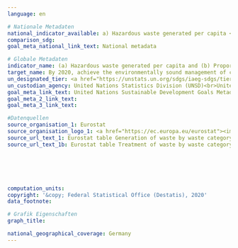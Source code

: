 ```yaml
---
language: en

# Nationale Metadaten
national_indicator_available: a) Hazardous waste generated per capita <br> b) Hazardous waste treated
comparison_sdg: 
goal_meta_national_link_text: National metadata

# Globale Metadaten
indicator_name: (a) Hazardous waste generated per capita and (b) Proportion of hazardous waste treated, by type of treatment
target_name: By 2020, achieve the environmentally sound management of chemicals and all wastes throughout their life cycle, in accordance with agreed international frameworks, and significantly reduce their release to air, water and soil in order to minimize their adverse impacts on human health and the environment
un_designated_tier: <a href="https://unstats.un.org/sdgs/iaeg-sdgs/tier-classification/" title="Click here for more information on the UN tier classification.">Tier II</a>
un_custodian_agency: United Nations Statistics Division (UNSD)<br>United Nations Environment Programme (UNEP)
goal_meta_link_text: United Nations Sustainable Development Goals Metadata
goal_meta_2_link_text: 
goal_meta_3_link_text: 

#Datenquellen
source_organisation_1: Eurostat
source_organisation_logo_1: <a href="https://ec.europa.eu/eurostat"><img src="https://g205sdgs.github.io/sdg-indicators/public/OrgImgEn/eurostat.png" alt="Logo eurostat" style="height:60px; width:148px" /></a>
source_url_text_1: Eurostat table Generation of waste by waste category, hazardousness and NACE Rev. 2 activity
source_url_text_1b: Eurostat table Treatment of waste by waste category, hazardousness and waste management operations






computation_units: 
copyright: '&copy; Federal Statistical Office (Destatis), 2020'
data_footnote: 

# Grafik Eigenschaften
graph_title: 

national_geographical_coverage: Germany
---
```



